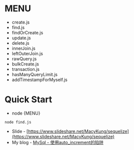 # MENU

- create.js
- find.js
- findOrCreate.js
- update.js
- delete.js
- innerJoin.js
- leftOuterJoin.js
- rawQuery.js
- bulkCreate.js
- transaction.js
- hasManyQueryLimit.js
- addTimestampForMyself.js

# Quick Start

- node {MENU}

```
node find.js
```

- Slide - [https://www.slideshare.net/MacyKung/sequelize](https://www.slideshare.net/MacyKung/sequelize)
- My blog - [MySql - 使用auto_increment的陷阱](http://windwaterbo-blog.logdown.com/posts/1082099-mysql-the-pitfalls-of-using-auto-increment)
